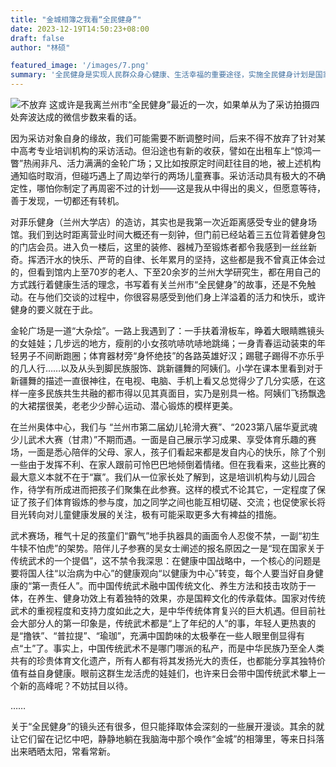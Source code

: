 ```yaml
---
title: "金城相簿之我看“全民健身”"
date: 2023-12-19T14:50:23+08:00
draft: false
author: "林硕"

featured_image: '/images/7.png'
summary: '全民健身是实现人民群众身心健康、生活幸福的重要途径，实施全民健身计划是国家的重要发展战略'
---
```




 ![不放弃](/images/7.png)
这或许是我离兰州市“全民健身”最近的一次，如果单从为了采访拍摄四处奔波达成的微信步数来看的话。

因为采访对象自身的缘故，我们可能需要不断调整时间，后来不得不放弃了针对某中高考专业培训机构的采访活动。但沿途也有新的收获，譬如在出租车上“惊鸿一瞥”热闹非凡、活力满满的金轮广场；又比如按原定时间赶往目的地，被上述机构通知临时取消，但碰巧遇上了周边举行的两场儿童赛事。采访活动具有极大的不确定性，哪怕你制定了再周密不过的计划——这是我从中得出的奥义，但愿意等待，善于发现，一切都还有转机。

对菲乐健身（兰州大学店）的造访，其实也是我第一次近距离感受专业的健身场馆。我们到达时距离营业时间大概还有一刻钟，但门前已经站着三五位背着健身包的门店会员。进入负一楼后，这里的装修、器械乃至锻炼者都令我感到一丝丝新奇。挥洒汗水的快乐、严苛的自律、长年累月的坚持，这些都是我不曾真正体会过的，但看到馆内上至70岁的老人、下至20余岁的兰州大学研究生，都在用自己的方式践行着健康生活的理念，书写着有关兰州市“全民健身”的故事，还是不免触动。在与他们交谈的过程中，你很容易感受到他们身上洋溢着的活力和快乐，或许健身的要义就在于此。

金轮广场是一道“大杂烩”。一路上我遇到了：一手扶着滑板车，睁着大眼睛瞧镜头的女娃娃；几步远的地方，瘦削的小女孩吭哧吭哧地跳绳；一身青春运动装束的年轻男子不间断跑圈；体育器材旁“身怀绝技”的各路英雄好汉；踢毽子踢得不亦乐乎的几人行……以及从头到脚民族服饰、跳新疆舞的阿姨们。小学在课本里看到对于新疆舞的描述一直很神往，在电视、电脑、手机上看又总觉得少了几分实感，在这样一座多民族共生共融的都市得以见其真面目，实乃是别具一格。阿姨们飞扬飘逸的大裙摆很美，老老少少醉心运动、潜心锻炼的模样更美。

在兰州奥体中心，我们与 “兰州市第二届幼儿轮滑大赛”、“2023第八届华夏武魂少儿武术大赛（甘肃）”不期而遇。一面是自己展示学习成果、享受体育乐趣的赛场，一面是悉心陪伴的父母、家人，孩子们看起来都是发自内心的快乐，除了个别一些由于发挥不利、在家人跟前可怜巴巴地倾倒着情绪。但在我看来，这些比赛的最大意义本就不在于“赢”。我们从一位家长处了解到，这是培训机构与幼儿园合作，待学有所成进而把孩子们聚集在此参赛。这样的模式不论其它，一定程度了保证了孩子们体育锻炼的参与度，加之同学之间也能互相切磋、交流；也促使家长将目光转向对儿童健康发展的关注，极有可能采取更多大有裨益的措施。

武术赛场，稚气十足的孩童们“霸气”地手执器具的画面令人忍俊不禁，一副“初生牛犊不怕虎”的架势。陪伴儿子参赛的吴女士阐述的报名原因之一是“现在国家关于传统武术的一个提倡”，这不禁令我深思：在健康中国战略中，一个核心的问题是要将国人往“以治病为中心”的健康观向“以健康为中心”转变，每个人要当好自身健康的“第一责任人”。而中国传统武术融中国传统文化、养生方法和技击攻防于一体，在养生、健身功效上有着独特的效果，亦是国粹文化的传承载体。国家对传统武术的重视程度和支持力度如此之大，是中华传统体育复兴的巨大机遇。但目前社会大部分人的第一印象是，传统武术都是“上了年纪的人”的事，年轻人更热衷的是“撸铁”、“普拉提”、“瑜珈”，充满中国韵味的太极拳在一些人眼里倒显得有点“土”了。事实上，中国传统武术不是哪门哪派的私产，而是中华民族乃至全人类共有的珍贵体育文化遗产，所有人都有将其发扬光大的责任，也都能分享其独特价值有益自身健康。眼前这群生龙活虎的娃娃们，也许来日会带中国传统武术攀上一个新的高峰呢？不妨拭目以待。

……

关于“全民健身”的镜头还有很多，但只能择取体会深刻的一些展开漫谈。其余的就让它们留在记忆中吧，静静地躺在我脑海中那个唤作“金城”的相簿里，等来日抖落出来晒晒太阳，常看常新。
